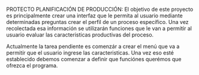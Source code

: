 PROTECTO PLANIFICACIÓN DE PRODUCCIÓN:
El objetivo de este proyecto es principalmente crear una interfaz que le permita al usuario mediante determinadas preguntas crear el perfil de un proceso específico. 
Una vez recolectada esa información se utilizarán funciones que le van a permitír al usuario evaluar las caracteristicas productivas del proceso.

Actualmente la tarea pendiente es comenzár a crear el menú que va a permitír que el usuario ingrese las caracteristicas.
Una vez eso esté establecido debemos comenzar a definir que funciónes querémos que ofrezca el programa.

